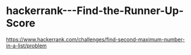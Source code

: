 # hackerrank---Find-the-Runner-Up-Score
https://www.hackerrank.com/challenges/find-second-maximum-number-in-a-list/problem
